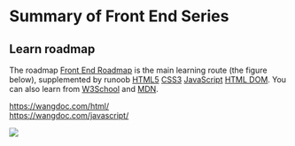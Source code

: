 # Summary of Front End Series

## Learn roadmap

The roadmap [Front End Roadmap](https://roadmap.sh/frontend?r=frontend-beginner) is the main learning route (the figure below), supplemented by runoob [HTML5](https://www.runoob.com/html/html5-intro.html) [CSS3](https://www.runoob.com/css3/css3-tutorial.html) [JavaScript](https://www.runoob.com/js/js-tutorial.html) [HTML DOM](https://www.runoob.com/htmldom/htmldom-tutorial.html). You can also learn from [W3School](https://www.w3school.com.cn/) and [MDN](https://developer.mozilla.org/zh-CN/docs/Web).

https://wangdoc.com/html/  
https://wangdoc.com/javascript/  

<div class="center"><img src="https://imagebank-0.oss-cn-beijing.aliyuncs.com/VS-PicGo/2024-06-29-23-03-04_Summary of Front End Series_.png"/></div>